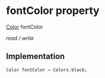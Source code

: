 


# fontColor property






[Color](https://api.flutter.dev/flutter/dart-ui/Color-class.html) fontColor
  
_read / write_






## Implementation

```dart
Color fontColor = Colors.black;


```







